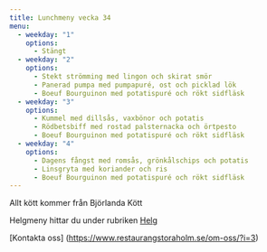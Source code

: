 ```yaml
---
title: Lunchmeny vecka 34
menu:
  - weekday: "1"
    options:
      - Stängt
  - weekday: "2"
    options:
      - Stekt strömming med lingon och skirat smör
      - Panerad pumpa med pumpapuré, ost och picklad lök
      - Boeuf Bourguinon med potatispuré och rökt sidfläsk
  - weekday: "3"
    options:
      - Kummel med dillsås, vaxbönor och potatis
      - Rödbetsbiff med rostad palsternacka och örtpesto
      - Boeuf Bourguinon med potatispuré och rökt sidfläsk
  - weekday: "4"
    options:
      - Dagens fångst med romsås, grönkålschips och potatis
      - Linsgryta med koriander och ris
      - Boeuf Bourguinon med potatispuré och rökt sidfläsk
---
```

Allt kött kommer från Björlanda Kött

Helgmeny hittar du under rubriken [Helg](https://www.restaurangstoraholm.se/helg/?i=2)

[Kontakta oss]
(https://www.restaurangstoraholm.se/om-oss/?i=3)